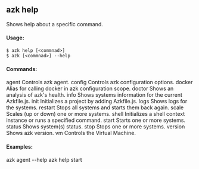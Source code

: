 ## azk help

  Shows help about a specific command.

#### Usage:

    $ azk help [<commnad>]
    $ azk [<commnad>] --help

#### Commands:

  agent    Controls azk agent.
  config   Controls azk configuration options.
  docker   Alias for calling docker in azk configuration scope.
  doctor   Shows an analysis of azk's health.
  info     Shows systems information for the current Azkfile.js.
  init     Initializes a project by adding Azkfile.js.
  logs     Shows logs for the systems.
  restart  Stops all systems and starts them back again.
  scale    Scales (up or down) one or more systems.
  shell    Initializes a shell context instance or runs a specified command.
  start    Starts one or more systems.
  status   Shows system(s) status.
  stop     Stops one or more systems.
  version  Shows azk version.
  vm       Controls the Virtual Machine.

#### Examples:

  azk agent --help
  azk help start
